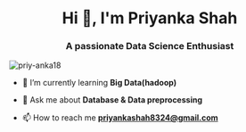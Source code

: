 
<h1 align="center">Hi 👋, I'm Priyanka Shah</h1>
<h3 align="center">A passionate Data Science Enthusiast</h1>


<p align="left"> <img src="https://komarev.com/ghpvc/?username=priy-anka18&label=Profile%20views&color=0e75b6&style=flat" alt="priy-anka18" /> </p>

- 🌱 I’m currently learning **Big Data(hadoop)**

- 💬 Ask me about **Database & Data preprocessing**

- 📫 How to reach me **priyankashah8324@gmail.com**

